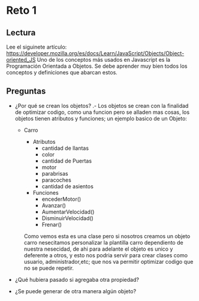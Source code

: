 # Reto 1

## Lectura

Lee el siguinete artículo: https://developer.mozilla.org/es/docs/Learn/JavaScript/Objects/Object-oriented_JS Uno de los conceptos más usados en Javascript es la Programación Orientada a Objetos. Se debe aprender muy bien todos los conceptos y definiciones que abarcan estos.

## Preguntas

- ¿Por qué se crean los objetos? .- Los objetos se crean con la finalidad de optimizar codigo, como una funcion pero se alladen mas cosas, los objetos tienen atributos y funciones; un ejemplo basico de un Objeto:

  - Carro
    - Atributos
      - cantidad de llantas
      - color
      - cantidad de Puertas
      - motor
      - parabrisas
      - paracoches
      - cantidad de asientos
    - Funciones
      - encederMotor()
      - Avanzar()
      - AumentarVelocidad()
      - DisminuirVelocidad()
      - Frenar()

    Como vemos esta es una clase pero si nosotros creamos un objeto carro nesecitamos personalizar la plantilla carro dependiento de nuestra nesecidad, de ahi para adelante el objeto es unico y deferente a otros, y esto nos podria servir para crear clases como usuario, administrador,etc; que nos va permitir optimizar codigo que no se puede repetir.
- ¿Qué hubiera pasado si agregaba otra propiedad?
- ¿Se puede generar de otra manera algún objeto?
